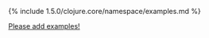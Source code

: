 {% include 1.5.0/clojure.core/namespace/examples.md %}

[Please add examples!](https://github.com/arrdem/grimoire/edit/master/_includes/1.6.0/clojure.core/namespace/examples.md)
